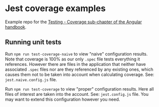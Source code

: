 # Jest coverage examples

Example repo for the [Testing - Coverage sub-chapter of the Angular handbook](https://infinum.com/handbook/frontend/angular/angular-guidelines-and-best-practices/testing#coverage).

## Running unit tests

Run `npm run test-coverage-naive` to view "naive" configuration results. Note that coverage is 100% as our only `.spec` file tests everything it references. However there are files in the application that neither have associated `.spec` files nor are they referenced by any existing ones, which causes them not to be taken into account when calculating coverage. See: `jest.naive.config.js` file.

Run `npm run test-coverage` to view "proper" configuration results. Here all files of interest are taken into the account. See: `jest.config.js` file. You may want to extend this configuration however you need.
